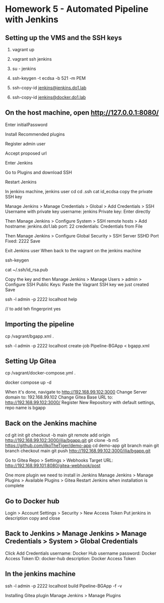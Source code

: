 # Homework 5 - Automated Pipeline with Jenkins

## Setting up the VMS and the SSH keys

1. vagrant up

2. vagrant ssh jenkins

3. su - jenkins

4. ssh-keygen -t ecdsa -b 521 -m PEM

5. ssh-copy-id jenkins@jenkins.do1.lab

6. ssh-copy-id jenkins@docker.do1.lab

## On the host machine, open http://127.0.0.1:8080/

Enter initialPassword

Install Recommended plugins

Register admin user

Accept proposed url

Enter Jenkins

Go to Plugins and download SSH

Restart Jenkins

In jenkins machine, jenkins user
cd
cd .ssh
cat id_ecdsa
copy the private SSH key

Manage Jenkins > Manage Credentials > Global > Add Credentials > SSH Username with private key
username: jenkins
Private key: Enter directly


Then Manage Jenkins > Configure System > SSH remote hosts > Add
hostname: jenkins.do1.lab
port: 22
credentials: Credentials from File


Then Manage Jenkins > Configure Global Security > SSH Server
SSHD Port Fixed: 2222
Save

Exit Jenkins user
When back to the vagrant on the jenkins machine

ssh-keygen

cat ~/.ssh/id_rsa.pub

Copy the key and then Manage Jenkins > Manage Users > admin > Configure
SSH Public Keys: Paste the Vagrant SSH key we just created
Save

ssh -l admin -p 2222 localhost help

// to add teh fingerprint
yes


## Importing the pipeline

cp /vagrant/bgapp.xml .

ssh -l admin -p 2222 localhost create-job Pipeline-BGApp < bgapp.xml

## Setting Up Gitea

cp /vagrant/docker-compose.yml .

docker compose up -d

When it's done, navigate to http://192.168.99.102:3000
Change Server domain to: 192.168.99.102
Change Gitea Base URL to: http://192.168.99.102:3000/
Register
New Repository with default settings, repo name is bgapp

## Back on the Jenkins machine

cd
git init
git checkout -b main
git remote add origin http://192.168.99.102:3000/ilia/bgapp.git
git clone -b m5 https://github.com/ilkoTheTiger/demo-app
cd demo-app
git branch main
git branch checkout main
git push http://192.168.99.102:3000/ilia/bgapp.git

Go to Gitea Repo > Settings > Webhooks
Target URL: http://192.168.99.101:8080/gitea-webhook/post

One more plugin we need to install in Jenkins
Manage Jenkins > Manage Plugins > Available Plugins > Gitea
Restart Jenkins when installation is complete

## Go to Docker hub
Login > Account Settings > Security > New Access Token
Put jenkins in description copy and close

## Back to Jenkins > Manage Jenkins > Manage Credentials > System > Global Credentials
Click Add Credentials
username: Docker Hub username
password: Docker Access Token
ID: docker-hub
description: Docker Access Token


## In the jenkins machine
ssh -l admin -p 2222 localhost build Pipeline-BGApp -f -v


Installing Gitea plugin
Manage Jenkins > Manage Plugins



